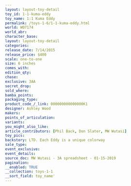 ```yaml
---
layout: layout-toy-detail 
toy_id: 1-1-kuma-eddy
toy_name: 1:1 Kuma Eddy
permalink: /toys-1-6/1-1-kuma-eddy.html
world: WO7174
world_abr: 
character_base: 
layout: layout-toy-detail
categories: 
release_date: 7/14/2015
release_price: $400 
scale: one-to-one
size: 6 inches
comes_with: 
edition_qty: 
chase: 
exclusive: 3AA
secret_drop: 
sold_where: 
bamba_points: 
packaging_type: 
product_code_/_link: 000000000000000K1
designer: Ashley Wood
makers: 
points_of_articulation: 
variants: 
you_might_also_like: 
article_contributors: [Phil Back, Don Slater, MW Wutasi]
toy_pics: 
backstory: LTD. Each Eddy is a unique colorway
sale_type: 
event_exclusive: 
event_details: 
source_doc: MW Wutasi - 3A spreadsheet - 01-15-2019
pagination: 
__enabled: TRUE
__collection: toys-1-1
__sort_field: toy_name'
---
```


